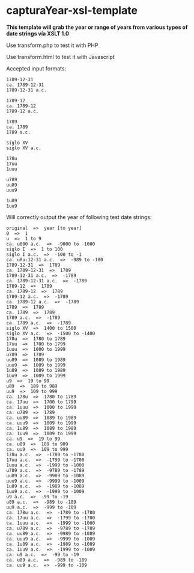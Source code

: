 # capturaYear-xsl-template

<b>This template will grab the year or range of years from various types of date strings vía XSLT 1.0</b>

Use transform.php to test it with PHP

Use transform.html to test it with Javascript

Accepted input formats:

    1789-12-31
    ca. 1789-12-31
    1789-12-31 a.c.

    1789-12
    ca. 1789-12
    1789-12 a.c.

    1789
    ca. 1789
    1789 a.c.

    siglo XV
    siglo XV a.c.

    178u
    17uu
    1uuu

    u789
    uu89
    uuu9

    1u89
    1uu9

Will correctly output the year of following test date strings:

    original  =>  year [to year]
    0  =>  1
    u  =>  1 to 9
    ca. u000 a.c.  =>  -9000 to -1000
    siglo I  =>  1 to 100
    siglo I a.c.  =>  -100 to -1
    ca. u8u-12-31 a.c.  =>  -989 to -180
    1789-12-31  =>  1789
    ca. 1789-12-31  =>  1789
    1789-12-31 a.c.  =>  -1789
    ca. 1789-12-31 a.c.  =>  -1789
    1789-12  =>  1789
    ca. 1789-12  =>  1789
    1789-12 a.c.  =>  -1789
    ca. 1789-12 a.c.  =>  -1789
    1789  =>  1789
    ca. 1789  =>  1789
    1789 a.c.  =>  -1789
    ca. 1789 a.c.  =>  -1789
    siglo XV  =>  1400 to 1500
    siglo XV a.c.  =>  -1500 to -1400
    178u  =>  1780 to 1789
    17uu  =>  1700 to 1799
    1uuu  =>  1000 to 1999
    u789  =>  1789
    uu89  =>  1089 to 1989
    uuu9  =>  1009 to 1999
    1u89  =>  1089 to 1989
    1uu9  =>  1009 to 1999
    u9  =>  19 to 99
    u89  =>  189 to 989
    uu9  =>  109 to 999
    ca. 178u  =>  1780 to 1789
    ca. 17uu  =>  1700 to 1799
    ca. 1uuu  =>  1000 to 1999
    ca. u789  =>  1789
    ca. uu89  =>  1089 to 1989
    ca. uuu9  =>  1009 to 1999
    ca. 1u89  =>  1089 to 1989
    ca. 1uu9  =>  1009 to 1999
    ca. u9  =>  19 to 99
    ca. u89  =>  189 to 989
    ca. uu9  =>  109 to 999
    178u a.c.  =>  -1789 to -1780
    17uu a.c.  =>  -1799 to -1700
    1uuu a.c.  =>  -1999 to -1000
    u789 a.c.  =>  -9789 to -1789
    uu89 a.c.  =>  -9989 to -1089
    uuu9 a.c.  =>  -9999 to -1009
    1u89 a.c.  =>  -1989 to -1089
    1uu9 a.c.  =>  -1999 to -1009
    u9 a.c.  =>  -99 to -19
    u89 a.c.  =>  -989 to -189
    uu9 a.c.  =>  -999 to -109
    ca. 178u a.c.  =>  -1789 to -1780
    ca. 17uu a.c.  =>  -1799 to -1700
    ca. 1uuu a.c.  =>  -1999 to -1000
    ca. u789 a.c.  =>  -9789 to -1789
    ca. uu89 a.c.  =>  -9989 to -1089
    ca. uuu9 a.c.  =>  -9999 to -1009
    ca. 1u89 a.c.  =>  -1989 to -1089
    ca. 1uu9 a.c.  =>  -1999 to -1009
    ca. u9 a.c.  =>  -99 to -19
    ca. u89 a.c.  =>  -989 to -189
    ca. uu9 a.c.  =>  -999 to -109
